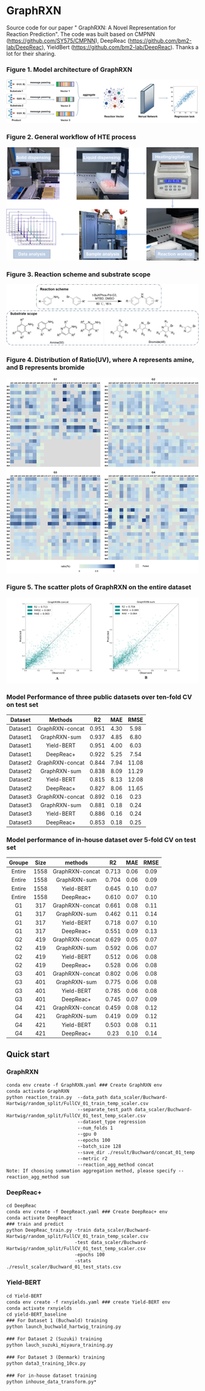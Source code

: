 # GraphRXN
Source code for our paper "	GraphRXN: A Novel Representation for Reaction Prediction".
The code was built based on CMPNN (https://github.com/SY575/CMPNN), DeepReac (https://github.com/bm2-lab/DeepReac), YieldBert (https://github.com/bm2-lab/DeepReac).
Thanks a lot for their sharing.


### **Figure 1. Model architecture of GraphRXN</center>**

![Figure1](https://github.com/jidushanbojue/GraphRXN/blob/master/picture/Figure1.png "Figure1")

### **Figure 2. General workflow of HTE process**
![Figure2](https://github.com/jidushanbojue/GraphRXN/blob/master/picture/Figure2.png "Figure2")

### **Figure 3. Reaction scheme and substrate scope**
![Figure3](https://github.com/jidushanbojue/GraphRXN/blob/master/picture/Figure3.png "Figure3")

### **Figure 4. Distribution of Ratio(UV), where A represents amine, and B represents bromide**
![Figure4](https://github.com/jidushanbojue/GraphRXN/blob/master/picture/Figure4.png "Figure4")

### **Figure 5. The scatter plots of GraphRXN on the entire dataset**
![Figure5](https://github.com/jidushanbojue/GraphRXN/blob/master/picture/Figure5.png "Figure5")

### **Model Performance of three public datasets over ten-fold CV on test set**

Dataset | Methods | R2 | MAE | RMSE
:---: | :---: | :---: | :---: | :---:
Dataset1 | GraphRXN-concat | 0.951 | 4.30 | 5.98
Dataset1 | GraphRXN-sum | 0.937 | 4.85 | 6.80
Dataset1 | Yield-BERT | 0.951 | 4.00 | 6.03
Dataset1  | DeepReac+ | 0.922 | 5.25 | 7.54
Dataset2 | GraphRXN-concat | 0.844 | 7.94 | 11.08
Dataset2 | GraphRXN-sum | 0.838 | 8.09 | 11.29
Dataset2 | Yield-BERT | 0.815 | 8.13 | 12.08
Dataset2 | DeepReac+  | 0.827 | 8.06 | 11.65
Dataset3 | GraphRXN-concat | 0.892 | 0.16 | 0.23
Dataset3 | GraphRXN-sum | 0.881 | 0.18 | 0.24
Dataset3 | Yield-BERT | 0.886 | 0.16 | 0.24
Dataset3 | DeepReac+ | 0.853 | 0.18 | 0.25

### **Model performance of in-house dataset over 5-fold CV on test set**
Groupe | Size | methods | R2 | MAE | RMSE
:---: |:----:| :---: | :---: | :---: | :---:
Entire | 1558 | GraphRXN-concat | 0.713 | 0.06 | 0.09
Entire | 1558 | GraphRXN-sum | 0.704 | 0.06 | 0.09
Entire | 1558 | Yield-BERT | 0.645 | 0.10 | 0.07
Entire | 1558 | DeepReac+ | 0.610 | 0.07 | 0.10
G1 | 317 | GraphRXN-concat | 0.661 | 0.08 | 0.11
G1 | 317 | GraphRXN-sum | 0.462 | 0.11 | 0.14
G1 | 317 | Yield-BERT | 0.718 | 0.07 | 0.10
G1 | 317 | DeepReac+ | 0.551 | 0.09 | 0.13
G2 | 419 | GraphRXN-concat | 0.629 | 0.05 | 0.07
G2 | 419 | GraphRXN-sum | 0.592 | 0.06 | 0.07
G2 | 419 | Yield-BERT | 0.512 | 0.06 | 0.08
G2 | 419 | DeepReac+ | 0.528 | 0.06 | 0.08
G3 | 401 | GraphRXN-concat | 0.802 | 0.06 | 0.08
G3 | 401 | GraphRXN-sum | 0.775 | 0.06 | 0.08
G3 | 401 | Yield-BERT | 0.785 | 0.06 | 0.08
G3 | 401 | DeepReac+ | 0.745 | 0.07 | 0.09
G4 | 421 | GraphRXN-concat | 0.459 | 0.08 | 0.12
G4 | 421 | GraphRXN-sum | 0.419 | 0.09 | 0.12
G4 | 421 | Yield-BERT | 0.503 | 0.08 | 0.11
G4 | 421 | DeepReac+ | 0.23 | 0.10 | 0.14

## Quick start

### GraphRXN 
    conda env create -f GraphRXN.yaml ### Create GraphRXN env
    conda activate GraphRXN
    python reaction_train.py  --data_path data_scaler/Buchward-Hartwig/random_split/FullCV_01_train_temp_scaler.csv
                              --separate_test_path data_scaler/Buchward-Hartwig/random_split/FullCV_01_test_temp_scaler.csv
                              --dataset_type regression 
                              --num_folds 1 
                              --gpu 0 
                              --epochs 100 
                              --batch_size 128 
                              --save_dir ./result/Buchward/concat_01_temp
                              --metric r2 
                              --reaction_agg_method concat
    Note: If choosing summation aggregation method, please specify --reaction_agg_method sum

### DeepReac+ 
    cd DeepReac
    conda env create -f DeepReact.yaml ### Create DeepReac+ env
    conda activate DeepReact
    ### train and predict
    python DeepReac_train.py -train data_scaler/Buchward-Hartwig/random_split/FullCV_01_train_temp_scaler.csv
                             -test data_scaler/Buchward-Hartwig/random_split/FullCV_01_test_temp_scaler.csv
                             -epochs 100
                             -stats ./result_scaler/Buchward_01_test_stats.csv

### Yield-BERT
    cd Yield-BERT
    conda env create -f rxnyields.yaml ### create Yield-BERT env
    conda activate rxnyields
    cd yield-BERT_baseline
    ### For Dataset 1 (Buchwald) training
    python launch_buchwald_hartwig_training.py
    
    ### For Dataset 2 (Suzuki) training
    python lauch_suzuki_miyaura_training.py
    
    ### For Dataset 3 (Denmark) training
    python data3_training_10cv.py
    
    ### For in-house dataset training
    python inhouse_data_transform.py*
    
    
    
    





